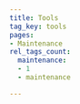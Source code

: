 ```yaml
---
title: Tools
tag_key: tools
pages:
- Maintenance
rel_tags_count:
  maintenance:
  - 1
  - maintenance

---
```

